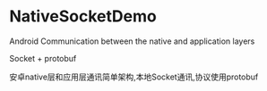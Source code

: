 # NativeSocketDemo
Android Communication between the native and application layers

Socket + protobuf

安卓native层和应用层通讯简单架构,本地Socket通讯,协议使用protobuf
